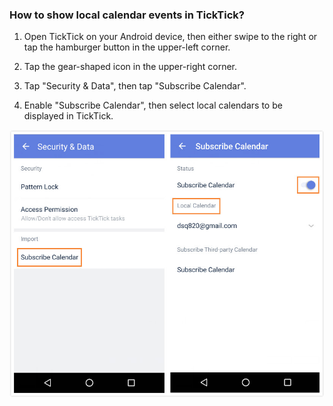 ### How to show local calendar events in TickTick?

1. Open TickTick on your Android device, then either swipe to the right or tap the hamburger button in the upper-left corner.

2. Tap the gear-shaped icon in the upper-right corner.

3. Tap "Security & Data", then tap "Subscribe Calendar".

4. Enable "Subscribe Calendar", then select local calendars to be displayed in TickTick.

![](localcalendar12.jpg)

